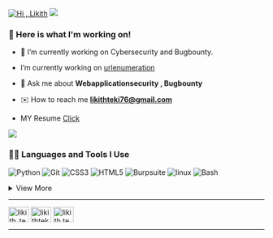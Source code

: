 [![Hi , Likith](https://readme-typing-svg.herokuapp.com?font=Fira+Code&pause=1000&color=F7F7F7&random=false&width=435&lines=I'm+Likith+Teki)](https://git.io/typing-svg)
<a href="https://github.com/404"><img src="https://user-images.githubusercontent.com/73097560/115834477-dbab4500-a447-11eb-908a-139a6edaec5c.gif"></a>

### 🧰 Here is what I'm working on!  

- 🔭 I’m currently working on Cybersecurity and Bugbounty.
  
-  I’m currently working on [urlenumeration](https://github.com/likithteki/urlcrawler)

- 💬 Ask me about **Webapplicationsecurity , Bugbounty**

- ✉️ How to reach me **likithteki76@gmail.com**

- MY Resume [Click](https://drive.google.com/file/d/1IPY-fkoCxb2XdRwCyhk9gJG9RLUt5lq7/view?usp=drive_link)

<a href="https://github.com/404"><img src="https://user-images.githubusercontent.com/73097560/115834477-dbab4500-a447-11eb-908a-139a6edaec5c.gif"></a>

### 👨‍💻 Languages and Tools I Use

![Python](https://img.shields.io/badge/Python-05122A?style=plastic&logo=Python&logoColor=3776AB)
![Git](https://img.shields.io/badge/Git-05122A?style=plastic&logo=Git&logoColor=F05032)
![CSS3](https://img.shields.io/badge/CSS3-05122A?&style=plastic&logo=CSS3&logoColor=3776AB)
![HTML5](https://img.shields.io/badge/HTML5-05122A?&style=plastic&logo=HTML5&logoColor=F05032)
![Burpsuite](https://img.shields.io/badge/Burpsuite-black?logo=Burpsuite)
![linux](https://img.shields.io/badge/Linux-black?logo=Linux)
![Bash](https://img.shields.io/badge/Bash-black?logo=Bash%20script)


<details>
<summary>View More</summary>

![Markdown](https://img.shields.io/badge/Markdown-000?&style=plastic&logo=markdown&logoColor=13aa52)
![VSCode](https://img.shields.io/badge/VisualStudio-000?&style=plastic&logo=VisualStudio&logoColor=3776AB)
![MSOffice](https://img.shields.io/badge/MSOffice-000?&style=plastic&logo=MicrosoftOffice&logoColor=F05032)
</details>

---

<a href="https://twitter.com/likith_teki" target="blank"><img align="center" src="https://raw.githubusercontent.com/rahuldkjain/github-profile-readme-generator/master/src/images/icons/Social/twitter.svg" alt="likith_teki" height="30" width="40" /></a>
<a href="https://linkedin.com/in/likithteki" target="blank"><img align="center" src="https://raw.githubusercontent.com/rahuldkjain/github-profile-readme-generator/master/src/images/icons/Social/linked-in-alt.svg" alt="likithteki" height="30" width="40" /></a>
<a href="https://instagram.com/likith.teki" target="blank"><img align="center" src="https://raw.githubusercontent.com/rahuldkjain/github-profile-readme-generator/master/src/images/icons/Social/instagram.svg" alt="likith.teki" height="30" width="40" /></a>

---
